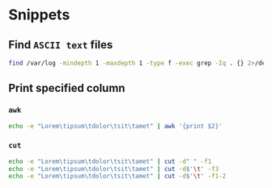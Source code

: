 # Snippets

## Find `ASCII text` files
```bash
find /var/log -mindepth 1 -maxdepth 1 -type f -exec grep -Iq . {} 2>/dev/null \; -print
```

## Print specified column 

### `awk`
```bash
echo -e "Lorem\tipsum\tdolor\tsit\tamet" | awk '{print $2}'
```

### `cut`
```bash
echo -e "Lorem\tipsum\tdolor\tsit\tamet" | cut -d" " -f1
echo -e "Lorem\tipsum\tdolor\tsit\tamet" | cut -d$'\t' -f3
echo -e "Lorem\tipsum\tdolor\tsit\tamet" | cut -d$'\t' -f1-2
```
